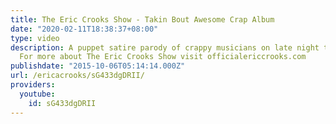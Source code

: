 ```yaml
---
title: The Eric Crooks Show - Takin Bout Awesome Crap Album
date: "2020-02-11T18:38:37+08:00"
type: video
description: A puppet satire parody of crappy musicians on late night talk shows.
  For more about The Eric Crooks Show visit officialericcrooks.com
publishdate: "2015-10-06T05:14:14.000Z"
url: /ericacrooks/sG433dgDRII/
providers:
  youtube:
    id: sG433dgDRII
---
```

